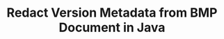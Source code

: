---
############################# Static ############################
layout: "auto-gen-gist"
draft: false
path: "redaction/java/metadata/version/bmp"
otherformats: PDF DOC DOT DOCX DOCM RTF XLSX XLSM XLTX XLTM XLS XLT PPTX PPT PPSX POT PPS PPTM 
ad_headline: "Redact Metadata | Java"
ad_description: "Redact Version from BMP Metadata in Java"

############################# Head ############################
head_title: "Redact Version Metadata from BMP Document in Java"
head_description: "GroupDocs.Redaction is a powerful sanitization API that enables you to remove or edit confidential information from over 30 document types."

############################# Header ############################
title: "Redact Version Metadata from BMP Document in Java"
description: "GroupDocs.Redaction is a powerful sanitization API that enables you to remove or edit confidential information from over 30 document types."

######################### Download Button #######################
button:
    enable: true

############################# About ############################
about:
    enable: true
    title: "What is Metadata Redaction?"
    content: |
        Saving the document in an original format requires deleting or redacting its metadata to remove all confidential data. For these purposes GroupDocs.Redaction provides metadata redaction API. GroupDocs.Redaction API allows to either save redacted documents in PDF, transform all pages into raster images or save redacted document in its original format for further editing. All the file formats including PDF, DOC, DOCX, PPT, PPTX, XLS, XLSX and others have some metadata properties. These properties include author name, category, company name, comments, creation time, last updated and many more.There are also some hidden data associated with the files which can be viewed using various tools and techniques. With GroupDocs.Redaction API you can apply metadata redactions to any of these metadata properties. You can change or delete them by filtering the metadata you want. In this guide we will explain how you can redact Version metadata from BMP document in Java.

############################# content ############################
steps:
    enable: true
    block:
    - title_left: "Redact BMP Metadata in Java"
      content_left: |
        Following code allows you to search and redact sensitive data from a BMP document. You can set scope for redaction by setting filter, e.g. to MetadataFilter.Version. It will leave the regular expressions matches undone in all metadata items, except “Version” property:
        
      title_right: "How to Redact BMP Metadata"
      content_right: |
        * Create an instance of [Redactor](https://apireference.groupdocs.com/redaction/java/com.groupdocs.redaction/Redactor) class & upload BMP file
        * Create an instance of [MetadataSearchRedaction](https://apireference.groupdocs.com/redaction/java/com.groupdocs.redaction.redactions/MetadataSearchRedaction) class to find and replace sensitive data from document's metadata
        * Set scope for redaction by setting filter, e.g. Use MetadataFilters.Version in below code 
        * Call save method with object of [MetadataSearchRedaction](https://apireference.groupdocs.com/redaction/java/com.groupdocs.redaction.redactions/MetadataSearchRedaction)
        
      gisthash: "aef660cb45245aebaae5c5eaa8054769"
      gistfile: "RedactVersionMetadata.java"

    - title_left: "Remove BMP Metadata in Java"
      content_left: |
        You can replace all or specific metadata in the document with empty (blank or minimal) values using EraseMetadataRedaction class. Following code shows how you can filter and then remove a metadata property from a BMP document.The example below blanks out all properties of the document:
        
      title_right: "How to Erase Version Metadata"
      content_right: |
        * Create an instance of [Redactor](https://apireference.groupdocs.com/redaction/java/com.groupdocs.redaction/Redactor) class & upload BMP file
        * Create an instance of [MetadataSearchRedaction](https://apireference.groupdocs.com/redaction/java/com.groupdocs.redaction.redactions/MetadataSearchRedaction) class to remove metadata of the document
        * Set scope for redaction by setting filter, e.g. Replace MetadataFilter.All with MetadataFilter.Version in below code
        * Call save method with object of [MetadataSearchRedaction](https://apireference.groupdocs.com/redaction/java/com.groupdocs.redaction.redactions/MetadataSearchRedaction)
        
      gisthash: "84586804ee996134fd12f2061f989fd5"
      gistfile: "CleanMetadata.java"

    - title_left: "System Requirements"
      content_left: |
        GroupDocs.Redaction for Java APIs are supported on all major platforms and operating systems. For complete system requirements guide, please visit [system requirements](https://docs.groupdocs.com/redaction/java/system-requirements) Before executing the code below, please make sure that you have the following prerequisites installled on your system:
        * Operating Systems: Microsoft Windows, Linux, MacOS
        * Development Environment: NetBeans, Intellij IDEA, Eclipse etc
        * Java Runtime Environment: J2SE 6.0 and above
        * Get the latest version of GroupDocs.Redaction for Java from [Maven](https://repository.groupdocs.com/webapp/#/artifacts/browse/tree/General/repo/com/groupdocs/groupdocs-redaction)
        
      title_right: "Why Use GroupDocs.Redaction"
      content_right: |
        * Allow users to add custom document formats and types of redactions
        * No additional software is required to remove sensitive information
        * Ability to set page range rendering document as PDF
        * Easy way to redact different types of metadata: author name, version, title, subject, description and many more
        * Document information extraction - file type, page count etc.

demos:
    enable: true
        

about_formats:
    enable: true


more_formats:
    enable: true


back_to_top:
    enable: true
---